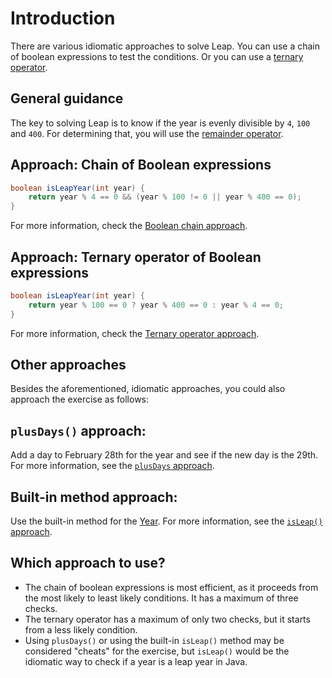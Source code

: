 # Introduction

There are various idiomatic approaches to solve Leap.
You can use a chain of boolean expressions to test the conditions.
Or you can use a [ternary operator][ternary-operator].

## General guidance

The key to solving Leap is to know if the year is evenly divisible by `4`, `100` and `400`.
For determining that, you will use the [remainder operator][remainder-operator].

## Approach: Chain of Boolean expressions

```java
boolean isLeapYear(int year) {
    return year % 4 == 0 && (year % 100 != 0 || year % 400 == 0);
}
```

For more information, check the [Boolean chain approach][approach-boolean-chain].

## Approach: Ternary operator of Boolean expressions

```java
boolean isLeapYear(int year) {
    return year % 100 == 0 ? year % 400 == 0 : year % 4 == 0;
}
```

For more information, check the [Ternary operator approach][approach-ternary-operator].

## Other approaches

Besides the aforementioned, idiomatic approaches, you could also approach the exercise as follows:

## `plusDays()` approach:

Add a day to February 28th for the year and see if the new day is the 29th. For more information, see the [`plusDays` approach][approach-plusdays].

## Built-in method approach:

Use the built-in method for the [Year][year]. For more information, see the [`isLeap()` approach][approach-isleap].

## Which approach to use?

- The chain of boolean expressions is most efficient, as it proceeds from the most likely to least likely conditions.
  It has a maximum of three checks.
- The ternary operator has a maximum of only two checks, but it starts from a less likely condition.
- Using `plusDays()` or using the built-in `isLeap()` method may be considered "cheats" for the exercise,
  but `isLeap()` would be the idiomatic way to check if a year is a leap year in Java.

[remainder-operator]: https://www.geeksforgeeks.org/modulo-or-remainder-operator-in-java/
[ternary-operator]: https://www.geeksforgeeks.org/java-ternary-operator-with-examples/
[approach-boolean-chain]: https://exercism.org/tracks/java/exercises/leap/approaches/boolean-chain
[approach-ternary-operator]: https://exercism.org/tracks/java/exercises/leap/approaches/ternary-operator
[approach-plusdays]: https://exercism.org/tracks/java/exercises/leap/approaches/plusdays
[year]: https://docs.oracle.com/javase/8/docs/api/java/time/Year.html
[approach-isleap]: https://exercism.org/tracks/java/exercises/leap/approaches/built-in-method
